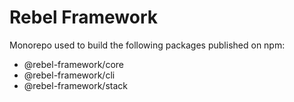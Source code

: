 # Rebel Framework

Monorepo used to build the following packages published on npm:

- @rebel-framework/core
- @rebel-framework/cli
- @rebel-framework/stack
